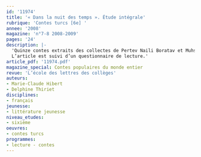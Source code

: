```yaml
---
id: '11974'
title: '« Dans la nuit des temps ». Étude intégrale'
rubrique: 'Contes turcs [6e] '
annee: '2008'
magazine: 'n°7-8 2008-2009'
pages: '24'
description: |-
  'Quinze contes extraits des collectes de Pertev Naili Boratav et Muhsine Helimoglu Yavuz, deux éminents folkloristes,s ont réunis dans ce recueil. Ce florilège ottoman fait voyager le lecteur qui part à la découverte d’un répertoire pittoresque. Au charme de l’exotisme s’ajoute, étonnamment, l’écho des récits occidentaux. Des similitudes se profilent au détour des pages, affirmant le caractère permanent et fondamental du conte, qu’il soit turc, allemand, danois ou français. Se plonger dans « la nuit des temps », c’est tout à la fois s’amuser d’analogies évidentes avec les contes européens et s’enrichir d’une spécificité forte, propre à la Turquie. Toute approche comparative soulignera, d’abord, l’universalité de ce mode d’expression littéraire. D’origine orale, le conte développe des caractéristiques immuables d’un pays à l’autre. Même s’il se modifie un peu en franchissant les frontières, il conserve des propriétés inchangées. Ainsi l’Orient et l’Occident se rejoignent-ils pour laisser circuler un imaginaire collectif inhérent à l’homme et à ses mythes ancestraux.
  L’article est suivi d’un questionnaire de lecture.'
article_pdf: '11974.pdf'
magazine_special: Contes populaires du monde entier
revue: 'L’école des lettres des collèges'
auteurs:
- Marie-Claude Hibert
- Delphine Thiriet
disciplines:
- français
jeunesse:
- littérature jeunesse
niveau_etudes:
- sixième
oeuvres:
- contes turcs
programmes:
- lecture - contes
---
```

